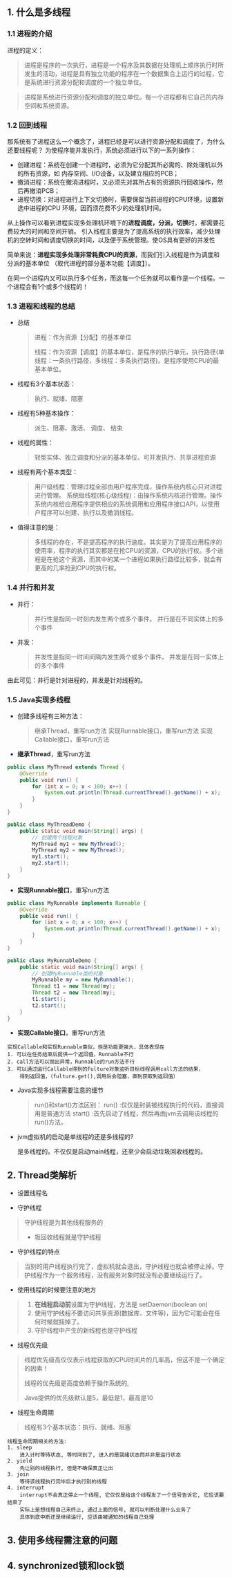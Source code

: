 ## 1. 什么是多线程

### 1.1 进程的介绍

进程的定义：

> 进程是程序的⼀次执⾏，进程是⼀个程序及其数据在处理机上顺序执⾏时所发⽣的活动，进程是具有独⽴功能的程序在⼀个数据集合上运⾏的过程，它是系统进⾏资源分配和调度的⼀个独⽴单位。

> 进程是系统进⾏资源分配和调度的独⽴单位。每⼀个进程都有它⾃⼰的内存空间和系统资源。



### 1.2 回到线程

那系统有了进程这么⼀个概念了，进程已经是可以进⾏资源分配和调度了，为什么还要线程呢？
为使程序能并发执⾏，系统必须进⾏以下的⼀系列操作：

* 创建进程：系统在创建⼀个进程时，必须为它分配其所必需的、除处理机以外的所有资源，如
  内存空间、I/O设备，以及建⽴相应的PCB；
* 撤消进程：系统在撤消进程时，⼜必须先对其所占有的资源执⾏回收操作，然后再撤消PCB；
* 进程切换：对进程进⾏上下⽂切换时，需要保留当前进程的CPU环境，设置新选中进程的CPU
  环境，因⽽须花费不少的处理机时间。



从上操作可以看到进程实现多处理机环境下的**进程调度，分派，切换**时，都需要花费较⼤的时间和空间开销。
引⼊线程主要是为了提⾼系统的执⾏效率，减少处理机的空转时间和调度切换的时间，以及便于系统管理。使OS具有更好的并发性

简单来说：**进程实现多处理⾮常耗费CPU的资源**，⽽我们引⼊线程是作为调度和分派的基本单位
（取代进程的部分基本功能【调度】）。

在同⼀个进程内⼜可以执⾏多个任务，⽽这每⼀个任务就可以看作是⼀个线程。⼀个进程会有1个或多个线程的！



### 1.3 进程和线程的总结

* 总结

  > 进程：作为资源【分配】的基本单位
  >
  > 线程：作为资源【调度】的基本单位，是程序的执⾏单元，执⾏路径(单线程：⼀条执⾏路径，多线程：多条执⾏路径)。是程序使⽤CPU的最基本单位。

* 线程有3个基本状态：

  >执⾏、就绪、阻塞

* 线程有5种基本操作：

  >派⽣、阻塞、激活、 调度、 结束

* 线程的属性：

  > 轻型实体、独⽴调度和分派的基本单位、可并发执⾏、共享进程资源

* 线程有两个基本类型：

  > ⽤户级线程：管理过程全部由⽤户程序完成，操作系统内核⼼只对进程进⾏管理。
  > 系统级线程(核⼼级线程)：由操作系统内核进⾏管理。操作系统内核给应⽤程序提供相应的系统调⽤和应⽤程序接⼝API，以使⽤户程序可以创建、执⾏以及撤消线程。

* 值得注意的是：

  > 多线程的存在，不是提⾼程序的执⾏速度。其实是为了提⾼应⽤程序的使⽤率，程序的执⾏其实都是在抢CPU的资源，CPU的执⾏权。多个进程是在抢这个资源，⽽其中的某⼀个进程如果执⾏路径⽐较多，就会有更⾼的⼏率抢到CPU的执⾏权。



### 1.4 并行和并发

* 并⾏：

  > 并⾏性是指同⼀时刻内发⽣两个或多个事件。
  > 并⾏是在不同实体上的多个事件

* 并发：

  > 并发性是指同⼀时间间隔内发⽣两个或多个事件。
  > 并发是在同⼀实体上的多个事件

由此可⻅：并⾏是针对进程的，并发是针对线程的。



### 1.5 Java实现多线程

* 创建多线程有三种⽅法：

  > 继承Thread，重写run⽅法
  > 实现Runnable接⼝，重写run⽅法
  > 实现Callable接⼝，重写run⽅法

* **继承Thread**，重写run⽅法

```java
public class MyThread extends Thread {
    @Override
    public void run() {
		for (int x = 0; x < 100; x++) {
			System.out.println(Thread.currentThread().getName() + x);
		}
	}
}
```

```java
public class MyThreadDemo {
    public static void main(String[] args) {
        // 创建两个线程对象
        MyThread my1 = new MyThread();
        MyThread my2 = new MyThread();
        my1.start();
        my2.start();
    }
}
```



* **实现Runnable接⼝**，重写run⽅法

```java
public class MyRunnable implements Runnable {
    @Override
    public void run() {
        for (int x = 0; x < 100; x++) {
        	System.out.println(Thread.currentThread().getName() + x);
        }
    }
}
```

```java
public class MyRunnableDemo {
    public static void main(String[] args) {
        // 创建MyRunnable类的对象
        MyRunnable my = new MyRunnable();
        Thread t1 = new Thread(my);
        Thread t2 = new Thread(my);
        t1.start();
        t2.start();
    }
}
```



* **实现Callable接⼝**，重写run⽅法

```
实现Callable和实现Runnable类似，但是功能更强大，具体表现在
1. 可以在任务结束后提供一个返回值，Runnable不行
2. call方法可以抛出异常，Runnable的run方法不行
3. 可以通过运行Callable得到的Fulture对象监听目标线程调用call方法的结果，
	得到返回值，（fulture.get(),调用后会阻塞，直到获取到返回值）
```



* Java实现多线程需要注意的细节

  > run()和start()⽅法区别：
  > 	run() :仅仅是封装被线程执⾏的代码，直接调⽤是普通⽅法
  > 	start() :⾸先启动了线程，然后再由jvm去调⽤该线程的run()⽅法。

* jvm虚拟机的启动是单线程的还是多线程的?

  是多线程的。不仅仅是启动main线程，还⾄少会启动垃圾回收线程的。



## 2. Thread类解析

* 设置线程名

* 守护线程

>守护线程是为其他线程服务的
>
>* 圾回收线程就是守护线程

* 守护线程的特点

> 当别的用户线程执行完了，虚拟机就会退出，守护线程也就会被停止掉。守护线程作为一个服务线程，没有服务对象时就没有必要继续运行了。

* 使⽤线程的时候要注意的地⽅

>1. **在线程启动前**设置为守护线程，⽅法是 setDaemon(boolean on)
>2. 使⽤守护线程不要访问共享资源(数据库、⽂件等)，因为它可能会在任何时候就挂掉了。
>3. 守护线程中产⽣的新线程也是守护线程

* 线程优先级

>线程优先级⾼仅仅表示线程获取的CPU时间⽚的⼏率⾼，但这不是⼀个确定的因素！
>
>线程的优先级是⾼度依赖于操作系统的, 
>
>Java提供的优先级默认是5，最低是1，最⾼是10

* 线程⽣命周期

> 线程有3个基本状态：执⾏、就绪、阻塞

```
线程生命周期相关的方法:
1. sleep
	进⼊计时等待状态, 等时间到了, 进⼊的是就绪状态⽽并⾮是运⾏状态
2. yield
	先让别的线程执⾏, 但是不确保真正让出
3. join
	等待该线程执⾏完毕后才执⾏别的线程
4. interrupt
	interrupt不会真正停⽌⼀个线程, 它仅仅是给这个线程发了⼀个信号告诉它, 它应该要结束了
	实际上是想线程⾃⼰来终⽌, 通过上⾯的信号, 就可以判断处理什么业务了
	具体到底中断还是继续运⾏, 应该由被通知的线程⾃⼰处理
```



## 3. 使用多线程需注意的问题



## 4. synchronized锁和lock锁




